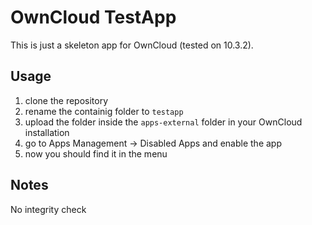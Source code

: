 # OwnCloud TestApp
This is just a skeleton app for OwnCloud (tested on 10.3.2). 

## Usage
1) clone the repository
2) rename the containig folder to `testapp`
3) upload the folder inside the `apps-external` folder in your OwnCloud installation
4) go to Apps Management -> Disabled Apps and enable the app
5) now you should find it in the menu

## Notes
No integrity check
